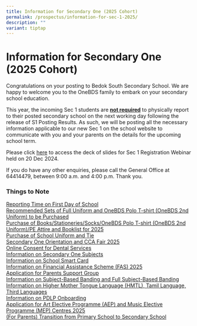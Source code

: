 ```yaml
---
title: Information for Secondary One (2025 Cohort)
permalink: /prospectus/information-for-sec-1-2025/
description: ""
variant: tiptap
---
```

<h1>Information for Secondary One (2025 Cohort)</h1>
<p>Congratulations on your posting to Bedok South Secondary School. We are
happy to welcome you to the OneBDS family to embark on your secondary school
education.</p>
<p>This year, the incoming Sec 1 students are <strong><u>not required</u></strong> to
physically report to their posted secondary school on the next working
day following the release of S1 Posting Results. As such, we will be posting
all the necessary information applicable to our new Sec 1 on the school
website to communicate with you and your parents on the details for the
upcoming school term.</p>
<p>Please click <a href="https://go.gov.sg/sec1registrationwebinarslides" rel="noopener nofollow" target="_blank">here</a> to
access the deck of slides for Sec 1 Registration Webinar held on 20 Dec
2024.</p>
<p>If you do have any other enquiries, please call the General Office at
64414479, between 9:00 a.m. and 4:00 p.m. Thank you.</p>
<h3>Things to Note</h3>
<p><a href="https://bedoksouthsec.moe.edu.sg/prospectus/reporting-time-on-first-day-of-school/" rel="noopener nofollow" target="_blank">Reporting Time on First Day of School</a>
<br><a href="https://bedoksouthsec.moe.edu.sg/recommended-sets-of-full-uniform-and-onebds-polo-t-shirt/" rel="noopener nofollow" target="_blank">Recommended Sets of Full Uniform and OneBDS Polo T-shirt (OneBDS 2nd Uniform) to be Purchased</a>
<br><a href="https://bedoksouthsec.moe.edu.sg/prospectus/purchase-of-books-stationeries-socks-pe-attire-and-booklist-for-2024/" rel="noopener nofollow" target="_blank">Purchase of Books/Stationeries/Socks/OneBDS Polo T-shirt (OneBDS 2nd Uniform)/PE Attire and Booklist for 2025</a>
<br><a href="https://bedoksouthsec.moe.edu.sg/prospectus/purchase-of-school-uniform-and-tie/" rel="noopener nofollow" target="_blank">Purchase of School Uniform and Tie </a>
<br><a href="https://bedoksouthsec.moe.edu.sg/prospectus/secondary-one-orientation-programme-and-cca-fair-2025/" rel="noopener nofollow" target="_blank">Secondary One Orientation and CCA Fair 2025</a>
<br><a href="https://bedoksouthsec.moe.edu.sg/prospectus/online-consent-for-dental-services/" rel="noopener nofollow" target="_blank">Online Consent for Dental Services</a>
<br><a href="https://bedoksouthsec.moe.edu.sg/prospectus/information-on-various-subjects-for-sec-1-students/" rel="noopener nofollow" target="_blank">Information on Secondary One Subjects</a>
<br><a href="https://bedoksouthsec.moe.edu.sg/prospectus/information-on-school-smart-card/" rel="noopener nofollow" target="_blank">Information on School Smart Card</a>
<br><a href="https://bedoksouthsec.moe.edu.sg/prospectus/information-on-fas/" rel="noopener nofollow" target="_blank">Information on Financial Assistance Scheme (FAS) 2025</a>
<br><a href="https://bedoksouthsec.moe.edu.sg/prospectus/application-for-bds-parent-support-group/" rel="noopener nofollow" target="_blank">Application for Parents Support Group </a>
<br><a href="https://bedoksouthsec.moe.edu.sg/prospectus/information-on-full-subject-based-banding/" rel="noopener nofollow" target="_blank">Information on Subject-Based Banding and Full Subject-Based Banding</a>
<br><a href="https://bedoksouthsec.moe.edu.sg/prospectus/information-on-mother-tongue-languages/" rel="noopener nofollow" target="_blank">Information on Higher Mother Tongue Language (HMTL), Tamil Language, Third Languages</a>
<br><a href="https://bedoksouthsec.moe.edu.sg/prospectus/information-on-pdlp-onboarding/" rel="noopener nofollow" target="_blank">Information on PDLP Onboarding</a>
<br><a href="https://bedoksouthsec.moe.edu.sg/prospectus/aep-and-mep/" rel="noopener nofollow" target="_blank">Application for Art Elective Programme (AEP) and Music Elective Programme (MEP) Centres 2025</a>
<br><a href="/prospectus/transition-from-primary-school-to-secondary-school/" rel="noopener nofollow" target="_blank">(For Parents) Transition from Primary School to Secondary School</a>
</p>
